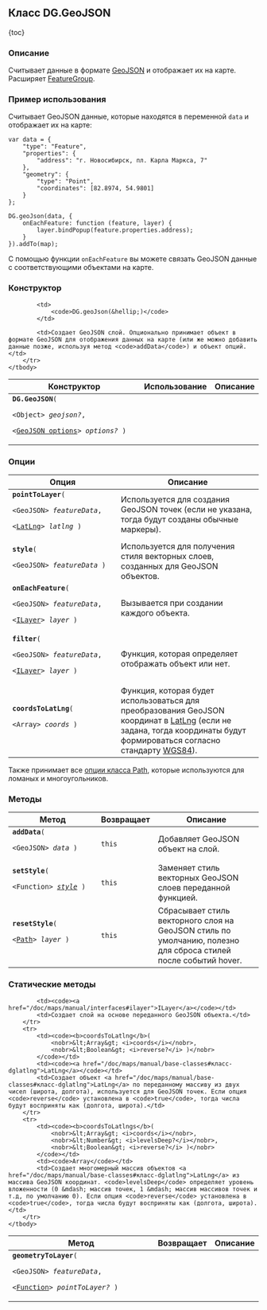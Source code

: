 ## Класс DG.GeoJSON

{toc}

### Описание

Считывает данные в формате <a href="http://geojson.org/geojson-spec.html" target="_blank">GeoJSON</a> и отображает их на карте. Расширяет [FeatureGroup](/doc/maps/manual/groups#класс-dgfeaturegroup).

### Пример использования

Считывает GeoJSON данные, которые находятся в переменной `data` и отображает их на карте:

    var data = {
        "type": "Feature",
        "properties": {
            "address": "г. Новосибирск, пл. Карла Маркса, 7"
        },
        "geometry": {
            "type": "Point",
            "coordinates": [82.8974, 54.9801]
        }
    };

    DG.geoJson(data, {
        onEachFeature: function (feature, layer) {
            layer.bindPopup(feature.properties.address);
        }
    }).addTo(map);

С помощью функции `onEachFeature` вы можете связать GeoJSON данные с соответствующими объектами на карте.

### Конструктор
<table>
    <thead>
        <tr>
            <th>Конструктор</th>
            <th>Использование</th>
            <th>Описание</th>
        </tr>
    </thead>
    <tbody>
        <tr>
            <td><code><b>DG.GeoJSON</b>(
                <nobr>&lt;Object&gt; <i>geojson?</i></nobr>,
                <nobr>&lt;<a href="#опции">GeoJSON options</a>&gt; <i>options?</i> )</nobr>
            </code></td>

            <td>
                <code>DG.geoJson(&hellip;)</code>
            </td>

            <td>Создает GeoJSON слой. Опционально принимает объект в формате GeoJSON для отображения данных на карте (или же можно добавить данные позже, используя метод <code>addData</code>) и объект опций.</td>
        </tr>
    </tbody>
</table>

### Опции
<table>
    <thead>
        <tr>
            <th>Опция</th>
            <th>Описание</th>
        </tr>
    </thead>
    <tbody>
        <tr id="geojson-pointtolayer">
            <td><code><b>pointToLayer</b>(
                <nobr>&lt;GeoJSON&gt; <i>featureData</i></nobr>,
                <nobr>&lt;<a href="/doc/maps/manual/base-classes#класс-dglatlng">LatLng</a>&gt; <i>latlng</i> )</nobr>
            </code></td>
            <td>Используется для создания GeoJSON точек (если не указана, тогда будут созданы обычные маркеры).</td>
        </tr>
        <tr id="geojson-style">
            <td><code><b>style</b>(
                <nobr>&lt;GeoJSON&gt; <i>featureData</i> )</nobr>
            </code></td>
            <td>Используется для получения стиля векторных слоев, созданных для GeoJSON объектов.</td>
        </tr>
        <tr id="geojson-oneachfeature">
            <td><code><b>onEachFeature</b>(
                <nobr>&lt;GeoJSON&gt; <i>featureData</i></nobr>,
                <nobr>&lt;<a href="/doc/maps/manual/interfaces#ilayer">ILayer</a>&gt; <i>layer</i> )</nobr>
            </code></td>
            <td>Вызывается при создании каждого объекта.</td>
        </tr>
        <tr id="geojson-filter">
            <td><code><b>filter</b>(
                <nobr>&lt;GeoJSON&gt; <i>featureData</i></nobr>,
                <nobr>&lt;<a href="/doc/maps/manual/interfaces#ilayer">ILayer</a>&gt; <i>layer</i> )</nobr>
            </code></td>
            <td>Функция, которая определяет отображать объект или нет.</td>
        </tr>
        <tr id="geojson-coordstolatlng">
            <td><code><b>coordsToLatLng</b>(
                <nobr>&lt;Array&gt; <i>coords</i></nobr> )</nobr>
            </code></td>
            <td>Функция, которая будет использоваться для преобразования GeoJSON координат в <a href="/doc/maps/manual/base-classes#класс-dglatlng">LatLng</a> (если не задана, тогда координаты будут формироваться согласно стандарту <a href="http://ru.wikipedia.org/wiki/WGS_84" target="_blank">WGS84</a>).</td>
        </tr>
    </tbody>
</table>

<p>Также принимает все <a href="/doc/maps/manual/geometries#опции">опции класса Path</a>, которые используются для ломаных и многоугольников.</p>

### Методы
<table>
    <thead>
        <tr>
            <th>Метод</th>
            <th>Возвращает</th>
            <th>Описание</th>
        </tr>
    </thead>
    <tbody>
        <tr>
            <td><code><b>addData</b>(
                <nobr>&lt;GeoJSON&gt; <i>data</i> )</nobr>
            </code></td>
            <td><code>this</code></td>
            <td>Добавляет GeoJSON объект на слой.</td>
        </tr>
        <tr id="geojson-setstyle">
            <td><code><b>setStyle</b>(
                <nobr>&lt;Function&gt; <i><a href="#geojson-style">style</a></i> )</nobr>
            </code></td>
            <td><code>this</code></td>
            <td>Заменяет стиль векторных GeoJSON слоев переданной функцией.</td>
        </tr>
        <tr id="geojson-resetstyle">
            <td><code><b>resetStyle</b>(
                <nobr>&lt;<a href="/doc/maps/manual/geometries#класс-dgpath">Path</a>&gt; <i>layer</i> )</nobr>
            </code></td>
            <td><code>this</code></td>
            <td>Сбрасывает стиль векторного слоя на GeoJSON стиль по умолчанию, полезно для сброса стилей после событий hover.</td>
        </tr>
    </tbody>
</table>

### Статические методы
<table>
    <thead>
        <tr>
            <th>Метод</th>
            <th>Возвращает</th>
            <th>Описание</th>
        </tr>
    </thead>
    <tbody>
        <tr>
            <td><code><b>geometryToLayer</b>(
                <nobr>&lt;GeoJSON&gt; <i>featureData</i></nobr>,
                <nobr>&lt;<a href="#geojson-pointtolayer">Function</a>&gt; <i>pointToLayer?</i> )</nobr>
            </code></td>

            <td><code><a href="/doc/maps/manual/interfaces#ilayer">ILayer</a></code></td>
            <td>Создает слой на основе переданного GeoJSON объекта.</td>
        </tr>
        <tr>
            <td><code><b>coordsToLatlng</b>(
                <nobr>&lt;Array&gt; <i>coords</i></nobr>,
                <nobr>&lt;Boolean&gt; <i>reverse?</i> )</nobr>
            </code></td>
            <td><code><a href="/doc/maps/manual/base-classes#класс-dglatlng">LatLng</a></code></td>
            <td>Создает объект <a href="/doc/maps/manual/base-classes#класс-dglatlng">LatLng</a> по переданному массиву из двух чисел (широта, долгота), используется для GeoJSON точек. Если опция <code>reverse</code> установлена в <code>true</code>, тогда числа будут восприняты как (долгота, широта).</td>
        </tr>
        <tr>
            <td><code><b>coordsToLatlngs</b>(
                <nobr>&lt;Array&gt; <i>coords</i></nobr>,
                <nobr>&lt;Number&gt; <i>levelsDeep?</i></nobr>,
                <nobr>&lt;Boolean&gt; <i>reverse?</i> )</nobr>
            </code></td>
            <td><code>Array</code></td>
            <td>Создает многомерный массив объектов <a href="/doc/maps/manual/base-classes#класс-dglatlng">LatLng</a> из массива GeoJSON координат. <code>levelsDeep</code> определяет уровень вложенности (0 &mdash; массив точек, 1 &mdash; массив массивов точек и т.д, по умолчанию 0). Если опция <code>reverse</code> установлена в <code>true</code>, тогда числа будут восприняты как (долгота, широта).</td>
        </tr>
    </tbody>
</table>